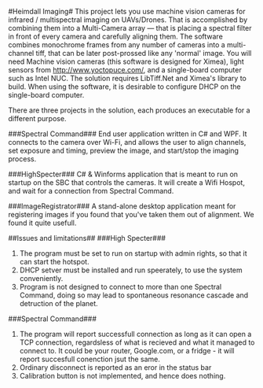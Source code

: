 #Heimdall Imaging#
This project lets you use machine vision cameras for infrared / multispectral imaging on UAVs/Drones.
That is accomplished by combining them into a Multi-Camera array — that is placing a spectral filter in front of every camera and carefully aligning them.
The software combines monochrome frames from any number of cameras into a multi-channel tiff, that can be later post-prossed like any 'normal' image. 
You will need Machine vision cameras (this software is designed for Ximea), light sensors from http://www.yoctopuce.com/, and a single-board computer such as Intel NUC. 
The solution requires LibTiff.Net and Ximea's library to build. 
When using the software, it is desirable to configure DHCP on the single-board computer. 

There are three projects in the solution, each produces an executable for a different purpose.  

###Spectral Command###
End user application written in C# and WPF. It connects to the camera over Wi-Fi, and allows the user to align channels,
set exposure and timing, preview the image, and start/stop the imaging process.  


###HighSpecter###
C# & Winforms application that is meant to run on startup on the SBC that controls the cameras. It will create a Wifi Hospot, and wait for a connection from Spectral Command.

###ImageRegistrator###
A stand-alone desktop application meant for registering images if you found that you've taken them out of alignment. We found it quite usefull. 

##Issues and limitations##
###High Specter###
1. The program must be set to run on startup with admin rights, so that it can start the hotspot. 
2. DHCP setver must be installed and run speerately, to use the system conveniently. 
3. Program is not designed to connect to more than one Spectral Command, doing so may lead to spontaneous resonance cascade and detruction of the planet. 

###Spectral Command###

1. The program will report successfull connection as long as it can open a TCP connection, regardsless of what is recieved and what it managed to connect to. It could be your router, Google.com, or a fridge - it will report succesfull conenction jsut the same. 
2. Ordinary disconnect is reported as an eror in the status bar
3. Calibration button is not implemented, and hence does nothing. 
